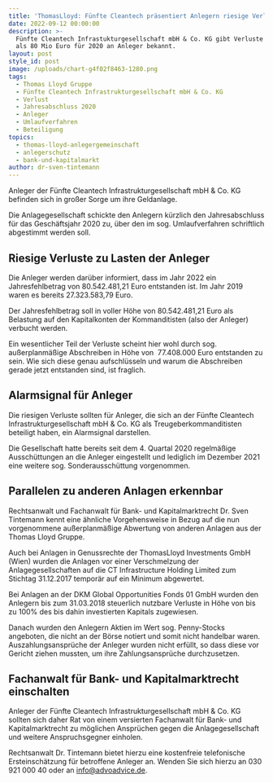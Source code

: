 ```yaml
---
title: 'ThomasLloyd: Fünfte Cleantech präsentiert Anlegern riesige Verluste'
date: 2022-09-12 00:00:00
description: >-
  Fünfte Cleantech Infrastukturgesellschaft mbH & Co. KG gibt Verluste von mehr
  als 80 Mio Euro für 2020 an Anleger bekannt. 
layout: post
style_id: post
image: /uploads/chart-g4f02f8463-1280.png
tags:
  - Thomas Lloyd Gruppe
  - Fünfte Cleantech Infrastrukturgesellschaft mbH & Co. KG
  - Verlust
  - Jahresabschluss 2020
  - Anleger
  - Umlaufverfahren
  - Beteiligung
topics:
  - thomas-lloyd-anlegergemeinschaft
  - anlegerschutz
  - bank-und-kapitalmarkt
author: dr-sven-tintemann
---
```

Anleger der Fünfte Cleantech Infrastrukturgesellschaft mbH & Co. KG befinden sich in gro&szlig;er Sorge um ihre Geldanlage.&nbsp;

Die Anlagegesellschaft schickte den Anlegern kürzlich den Jahresabschluss für das Geschäftsjahr 2020 zu, über den im sog. Umlaufverfahren schriftlich abgestimmt werden soll.&nbsp;

## Riesige Verluste zu Lasten der Anleger

Die Anleger werden darüber informiert, dass im Jahr 2022 ein Jahresfehlbetrag von 80.542.481,21 Euro entstanden ist. Im Jahr 2019 waren es bereits 27.323.583,79 Euro.&nbsp;

Der Jahresfehlbetrag soll in voller Höhe von 80.542.481,21 Euro als Belastung auf den Kapitalkonten der Kommanditisten (also der Anleger) verbucht werden.&nbsp;

Ein wesentlicher Teil der Verluste scheint hier wohl durch sog. au&szlig;erplanmä&szlig;ige Abschreiben in Höhe von&nbsp; 77.408.000 Euro entstanden zu sein. Wie sich diese genau aufschlüsseln und warum die Abschreiben gerade jetzt entstanden sind, ist fraglich.&nbsp;

## Alarmsignal für Anleger

Die riesigen Verluste sollten für Anleger, die sich an der Fünfte Cleantech Infrastrukturgesellschaft mbH & Co. KG als Treugeberkommanditisten beteiligt haben, ein Alarmsignal darstellen.&nbsp;

Die Gesellschaft hatte bereits seit dem 4. Quartal 2020 regelmä&szlig;ige Ausschüttungen an die Anleger eingestellt und lediglich im Dezember 2021 eine weitere sog. Sonderausschüttung vorgenommen.&nbsp;

## Parallelen zu anderen Anlagen erkennbar

Rechtsanwalt und Fachanwalt für Bank- und Kapitalmarktrecht Dr. Sven Tintemann kennt eine ähnliche Vorgehensweise in Bezug auf die nun vorgenommene au&szlig;erplanmä&szlig;ige Abwertung von anderen Anlagen aus der Thomas Lloyd Gruppe.

Auch bei Anlagen in Genussrechte der ThomasLloyd Investments GmbH (Wien) wurden die Anlagen vor einer Verschmelzung der Anlagegesellschaften auf die CT Infrastructure Holding Limited zum Stichtag 31.12.2017 temporär auf ein Minimum abgewertet.&nbsp;

Bei Anlagen an der DKM Global Opportunities Fonds 01 GmbH wurden den Anlegern bis zum 31.03.2018 steuerlich nutzbare Verluste in Höhe von bis zu 100% des bis dahin investierten Kapitals zugewiesen.&nbsp;

Danach wurden den Anlegern Aktien im Wert sog. Penny-Stocks angeboten, die nicht an der Börse notiert und somit nicht handelbar waren. Auszahlungsansprüche der Anleger wurden nicht erfüllt, so dass diese vor Gericht ziehen mussten, um ihre Zahlungsansprüche durchzusetzen.&nbsp;

## Fachanwalt für Bank- und Kapitalmarktrecht einschalten

Anleger der Fünfte Cleantech Infrastrukturgesellschaft mbH & Co. KG sollten sich daher Rat von einem versierten Fachanwalt für Bank- und Kapitalmarktrecht zu möglichen Ansprüchen gegen die Anlagegesellschaft und weitere Anspruchsgegner einholen.&nbsp;

Rechtsanwalt Dr. Tintemann bietet hierzu eine kostenfreie telefonische Ersteinschätzung für betroffene Anleger an. Wenden Sie sich hierzu an 030 921 000 40 oder an info@advoadvice.de.&nbsp;

&nbsp;

&nbsp;